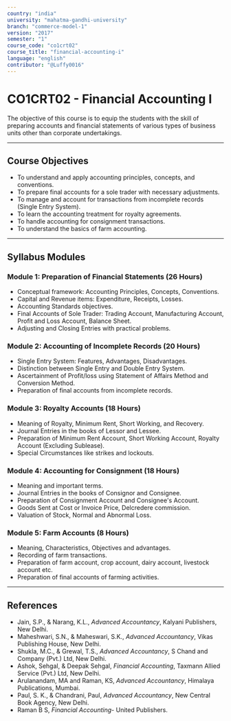 ```yaml
---
country: "india"
university: "mahatma-gandhi-university"
branch: "commerce-model-1"
version: "2017"
semester: "1"
course_code: "co1crt02"
course_title: "financial-accounting-i"
language: "english"
contributor: "@Luffy0016"
---
```

# CO1CRT02 - Financial Accounting I

The objective of this course is to equip the students with the skill of preparing accounts and financial statements of various types of business units other than corporate undertakings.

---
## Course Objectives

* To understand and apply accounting principles, concepts, and conventions.
* To prepare final accounts for a sole trader with necessary adjustments.
* To manage and account for transactions from incomplete records (Single Entry System).
* To learn the accounting treatment for royalty agreements.
* To handle accounting for consignment transactions.
* To understand the basics of farm accounting.

---
## Syllabus Modules

### Module 1: Preparation of Financial Statements (26 Hours)
* Conceptual framework: Accounting Principles, Concepts, Conventions.
* Capital and Revenue items: Expenditure, Receipts, Losses.
* Accounting Standards objectives.
* Final Accounts of Sole Trader: Trading Account, Manufacturing Account, Profit and Loss Account, Balance Sheet.
* Adjusting and Closing Entries with practical problems.

### Module 2: Accounting of Incomplete Records (20 Hours)
* Single Entry System: Features, Advantages, Disadvantages.
* Distinction between Single Entry and Double Entry System.
* Ascertainment of Profit/loss using Statement of Affairs Method and Conversion Method.
* Preparation of final accounts from incomplete records.

### Module 3: Royalty Accounts (18 Hours)
* Meaning of Royalty, Minimum Rent, Short Working, and Recovery.
* Journal Entries in the books of Lessor and Lessee.
* Preparation of Minimum Rent Account, Short Working Account, Royalty Account (Excluding Sublease).
* Special Circumstances like strikes and lockouts.

### Module 4: Accounting for Consignment (18 Hours)
* Meaning and important terms.
* Journal Entries in the books of Consignor and Consignee.
* Preparation of Consignment Account and Consignee's Account.
* Goods Sent at Cost or Invoice Price, Delcredere commission.
* Valuation of Stock, Normal and Abnormal Loss.

### Module 5: Farm Accounts (8 Hours)
* Meaning, Characteristics, Objectives and advantages.
* Recording of farm transactions.
* Preparation of farm account, crop account, dairy account, livestock account etc.
* Preparation of final accounts of farming activities.

---
## References
* Jain, S.P., & Narang, K.L., *Advanced Accountancy*, Kalyani Publishers, New Delhi.
* Maheshwari, S.N., & Maheswari, S.K., *Advanced Accountancy*, Vikas Publishing House, New Delhi.
* Shukla, M.C., & Grewal, T.S., *Advanced Accountancy*, S Chand and Company (Pvt.) Ltd, New Delhi.
* Ashok, Sehgal, & Deepak Sehgal, *Financial Accounting*, Taxmann Allied Service (Pvt.) Ltd, New Delhi.
* Arulanandam, MA and Raman, KS, *Advanced Accountancy*, Himalaya Publications, Mumbai.
* Paul, S. K., & Chandrani, Paul, *Advanced Accountancy*, New Central Book Agency, New Delhi.
* Raman B S, *Financial Accounting*- United Publishers.